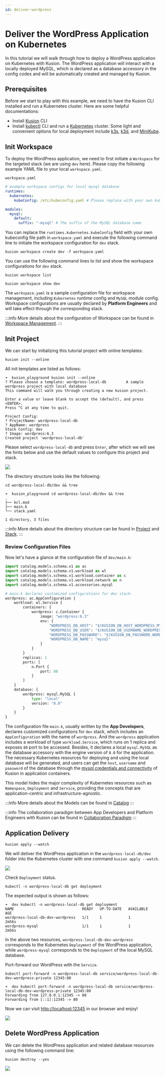 ```yaml
---
id: deliver-wordpress
---
```


# Deliver the WordPress Application on Kubernetes

In this tutorial we will walk through how to deploy a WordPress application on Kubernetes with Kusion. The WordPress application will interact with a locally deployed MySQL, which is declared as a database accessory in the config codes and will be automatically created and managed by Kusion. 

## Prerequisites

Before we start to play with this example, we need to have the Kusion CLI installed and run a Kubernetes cluster. Here are some helpful documentations: 

- Install [Kusion](./1-install-kusion.md) CLI
- Install [kubectl](https://kubernetes.io/docs/tasks/tools/#kubectl) CLI and run a [Kubernetes](https://kubernetes.io/) cluster. Some light and convenient options for local deployment include [k3s](https://docs.k3s.io/quick-start), [k3d](https://k3d.io/v5.4.4/#installation), and [MiniKube](https://minikube.sigs.k8s.io/docs/tutorials/multi_node/). 

## Init Workspace

To deploy the WordPress application, we need to first initiate a `Workspace` for the targeted stack (we are using `dev` here). Please copy the following example YAML file to your local `workspace.yaml`. 

`workspace.yaml`
```yaml
# example workspace configs for local mysql database
runtimes: 
  kubernetes: 
    kubeConfig: /etc/kubeconfig.yaml # Please replace with your own kubeconfig file path

modules: 
  mysql: 
    default: 
      suffix: "-mysql" # The suffix of the MySQL database name
```

You can replace the `runtimes.kubernetes.kubeConfig` field with your own kubeconfig file path in `workspace.yaml` and execute the following command line to initiate the workspace configuration for `dev` stack. 

```shell
kusion workspace create dev -f workspace.yaml
```

You can use the following command lines to list and show the workspace configurations for `dev` stack. 

```shell
kusion workspace list

kusion workspace show dev
```

The `workspace.yaml` is a sample configuration file for workspace management, including `Kubernetes` runtime config and `MySQL` module config. Workspace configurations are usually declared by **Platform Engineers** and will take effect through the corresponding stack. 

:::info
More details about the configuration of Workspace can be found in [Workspace Management](https://github.com/KusionStack/kusion/blob/main/docs/design/workspace_management/workspace_management.md). 
:::

## Init Project

We can start by initializing this tutorial project with online templates: 

```shell
kusion init --online
```

All init templates are listed as follows: 

```shell
➜  kusion_playground kusion init --online
? Please choose a template: wordpress-local-db         A sample wordpress project with local database
This command will walk you through creating a new kusion project.

Enter a value or leave blank to accept the (default), and press <ENTER>.
Press ^C at any time to quit.

Project Config:
? ProjectName: wordpress-local-db
? AppName: wordpress
Stack Config: dev
? Image: wordpress:6.3
Created project 'wordpress-local-db'
```

Please select `wordpress-local-db` and press `Enter`, after which we will see the hints below and use the default values to configure this project and stack. 

![](/img/docs/user_docs/getting-started/init-wordpress-local-db.gif)

The directory structure looks like the following: 

```shell
cd wordpress-local-db/dev && tree
```

```shell
➜  kusion_playground cd wordpress-local-db/dev && tree
.
├── kcl.mod
├── main.k
└── stack.yaml

1 directory, 3 files
```

:::info
More details about the directory structure can be found in [Project](../3-concepts/1-project/1-overview.md) and [Stack](../3-concepts/2-stack/1-overview.md). 
:::

### Review Configuration Files

Now let's have a glance at the configuration file of `dev/main.k`: 

```python
import catalog.models.schema.v1 as ac
import catalog.models.schema.v1.workload as wl
import catalog.models.schema.v1.workload.container as c
import catalog.models.schema.v1.workload.network as n
import catalog.models.schema.v1.accessories.mysql

# main.k declares customized configurations for dev stack.
wordpress: ac.AppConfiguration {
    workload: wl.Service {
        containers: {
            wordpress: c.Container {
                image: "wordpress:6.3"
                env: {
                    "WORDPRESS_DB_HOST": "$(KUSION_DB_HOST_WORDPRESS_MYSQL)"
                    "WORDPRESS_DB_USER": "$(KUSION_DB_USERNAME_WORDPRESS_MYSQL)"
                    "WORDPRESS_DB_PASSWORD": "$(KUSION_DB_PASSWORD_WORDPRESS_MYSQL)"
                    "WORDPRESS_DB_NAME": "mysql"
                }
            }
        }
        replicas: 1
        ports: [
            n.Port {
                port: 80
            }
        ]
    }
    database: {
        wordpress: mysql.MySQL {
            type: "local"
            version: "8.0"
        }
    }
}
```

The configuration file `main.k`, usually written by the **App Developers**, declares customized configurations for `dev` stack, which includes an `AppConfiguration` with the name of `wordpress`. And the `wordpress` application includes a workload of type `workload.Service`, which runs on 1 replica and exposes `80` port to be accessed. Besides, it declares a local `mysql.MySQL` as the database accessory with the engine version of `8.0` for the application. The necessary Kubernetes resources for deploying and using the local database will be generated, and users can get the `host`, `username` and `paasword` of the database through the [mysql credentials and connectivity](../6-reference/2-modules/1-developer-schemas/database/mysql.md#credentials-and-connectivity) of Kusion in application containers. 

This model hides the major complexity of Kubernetes resources such as `Namespace`, `Deployment` and `Service`, providing the concepts that are application-centric and infrastructure-agnostic. 

:::info
More details about the Models can be found in [Catalog](https://github.com/KusionStack/catalog)
:::

:::info
The collaboration paradigm between App Developers and Platform Engineers with Kusion can be found in [Collaboration Paradigm](https://github.com/KusionStack/kusion/blob/main/docs/design/collaboration/collaboration_paradigm.md)
:::

## Application Delivery

```shell
kusion apply --watch
```

We will deliver the WordPress application in the `wordpress-local-db/dev` folder into the Kubernetes cluster with one command `kusion apply --watch`. 

![](/img/docs/user_docs/getting-started/apply-wordpress-local-db.gif)

Check `Deployment` status. 

```shell
kubectl -n wordpress-local-db get deployment
```

The expected output is shown as follows: 

```shell
➜  dev kubectl -n wordpress-local-db get deployment
NAME                               READY   UP-TO-DATE   AVAILABLE   AGE
wordpress-local-db-dev-wordpress   1/1     1            1           2m56s
wordpress-mysql                    1/1     1            1           2m56s
```

In the above two resources, `wordpress-local-db-dev-wordpress` corresponds to the Kubernetes `Deployment` of the WordPress application, while `wordpress-mysql` corresponds to the `Deployment` of the local MySQL database. 

Port-forward our WordPress with the `Service`. 

```shell
kubectl port-forward -n wordpress-local-db service/wordpress-local-db-dev-wordpress-private 12345:80
```

```shell
➜  dev kubectl port-forward -n wordpress-local-db service/wordpress-local-db-dev-wordpress-private 12345:80
Forwarding from 127.0.0.1:12345 -> 80
Forwarding from [::1]:12345 -> 80

```

Now we can visit [http://localhost:12345](http://localhost:12345) in our browser and enjoy!

![](/img/docs/user_docs/getting-started/wordpress-site-page.png)

## Delete WordPress Application

We can delete the WordPress application and related database resources using the following command line: 

```shell
kusion destroy --yes
```

![](/img/docs/user_docs/getting-started/destroy-wordpress-local-db.gif)
